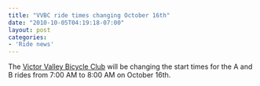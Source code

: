 ```yaml
---
title: "VVBC ride times changing October 16th"
date: "2010-10-05T04:19:18-07:00"
layout: post
categories:
- 'Ride news'
---
```


The [Victor Valley Bicycle Club](https://www.facebook.com/groups/84235983842/?ref=bookmarks) will be changing the start times for the A and B rides from 7:00 AM to 8:00 AM on October 16th.